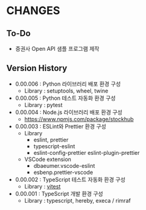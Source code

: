 # CHANGES

  

## To-Do

- 증권사 Open API 샘플 프로그램 제작


  

## Version History

- 0.00.006 : Python 라이브러리 배포 환경 구성
  - Library : setuptools, wheel, twine
- 0.00.005 : Python 테스트 자동화 환경 구성
  - Library : pytest
- 0.00.004 : Node.js 라이브러리 배포 환경 구성
  - https://www.npmjs.com/package/stockhub
- 0.00.003 : ESLint와 Prettier 환경 구성
  - Library
    - eslint, prettier
    - typescript-eslint
    - eslint-config-prettier eslint-plugin-prettier
  - VSCode extension
    - dbaeumer.vscode-eslint
    - esbenp.prettier-vscode
- 0.00.002 : TypeScript 테스트 자동화 환경 구성
  - Library : [vitest](https://vitest.dev/guide/)
- 0.00.001 : TypeScript 개발 환경 구성
  - Library : typescript, hereby, execa / rimraf

